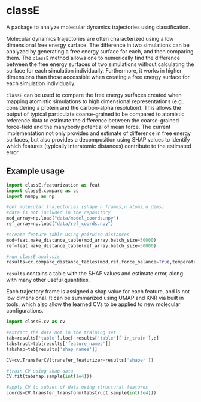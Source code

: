 # classE

A package to analyze molecular dynamics trajectories using classification.

Molecular dynamics trajectories are often characterized using a low dimensional
free energy surface. The difference in two simulations can be analyzed by
generating a free energy surface for each, and then comparing them. The `classE`
method allows one to numerically find the difference between the free energy
surfaces of two simulations without calculating the surface for each simulation
individually. Furthermore, it works in higher dimensions than those accessible
when creating a free energy surface for each simulation individually.

`classE` can be used to compare the free energy surfaces created when mapping
atomistic simulations to high dimensional representations (e.g., considering a
protein and the carbon-alpha resolution). This allows the output of typical
particulate coarse-grained to be compared to atomistic reference data to
estimate the difference between the coarse-grained force-field and the manybody
potential of mean force. The current implementation not only provides and
estimate of difference in free energy surfaces, but also provides a
decomposition using SHAP values to identify which features (typically
interatomic distances) contribute to the estimated error.

## Example usage
```python
import classE.featurization as feat
import classE.compare as cc
import numpy as np

#get molecular trajectories (shape n_frames,n_atoms,n_dims)
#data is not included in the repository
mod_array=np.load("data/model_coords.npy")
ref_array=np.load("data/ref_coords.npy")

#create feature table using pairwise distances
mod=feat.make_distance_table(mod_array,batch_size=50000)
ref=feat.make_distance_table(ref_array,batch_size=50000)

#run classE analysis
results=cc.compare_distance_tables(mod,ref,force_balance=True,temperature=350)
```
`results` contains a table with the SHAP values and estimate error, along with many
other useful quantities. 

Each trajectory frame is assigned a shap value for each feature, and is not low
dimensional. It can be summarized using UMAP and KNR via built in tools, which
also allow the learned CVs to be applied to new molecular configurations.
```python
import classE.cv as cv

#extract the data not in the training set
tab=results['table'].loc[~results['table']['in_train'],:]
tabstruct=tab[results['feature_names']]
tabshap=tab[results['shap_names']]

CV=cv.TransferCV(transfer_featurizer=results['shaper'])

#train CV using shap data
CV.fit(tabshap.sample(int(1e4)))

#apply CV to subset of data using structural features
coords=CV.transfer_transform(tabstruct.sample(int(1e4)))
```


